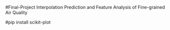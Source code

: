 #Final-Project
Interpolation Prediction and Feature Analysis of Fine-grained Air Quality

#pip install scikit-plot